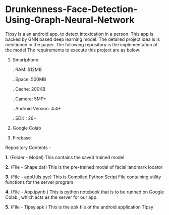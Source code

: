 # Drunkenness-Face-Detection-Using-Graph-Neural-Network

Tipsy is a an android app, to detect intoxication in a person. This app is backed by GNN based deep learning model. The detailed project idea is is mentioned in the paper. The following repository is the implementation of the model
The requirements to execute this project are as below:

1. Smartphone

	. RAM: 512MB	

	. Space: 500MB

	. Cache: 200KB

	. Camera: 5MP+

	. Android Version: 4.4+

	. SDK : 26+

2. Google Colab

3. Firebase

Repository Contents -

**1.**  (Folder - Model)        This contains the saved trained model

**2.**	(File   - Shape.dat)    This is the pre-trained model of facial landmark locator

**3.**  (File   - appUtils.pyc) This is Compiled Python Script File containing utility functions for the server program

**4.**  (File   - App.ipynb )   This is python notebook that is to be runned on Google Colab , which acts as the server for our app.

**5.**  (File   - Tipsy.apk )   This is the apk file of the android application Tipsy
